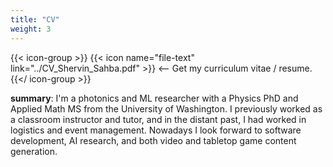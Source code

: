 ```yaml
---
title: "CV"
weight: 3
---
```


{{< icon-group >}}
{{< icon name="file-text" link="../CV_Shervin_Sahba.pdf" >}} <-- Get my curriculum vitae / resume.
{{</ icon-group >}}

**summary**: I'm a photonics and ML researcher with a Physics PhD and Applied Math MS from the University of Washington. I previously worked as a classroom instructor and tutor, and in the distant past, I had worked in logistics and event management. Nowadays I look forward to software development, AI research, and both video and tabletop game content generation.